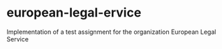 # european-legal-ervice
 Implementation of a test assignment for the organization European Legal Service
